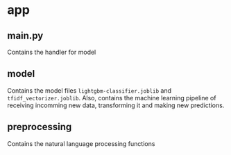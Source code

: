 # app

## main.py

Contains the handler for model

## model

Contains the model files `lightgbm-classifier.joblib` and `tfidf_vectorizer.joblib`. Also, contains the machine learning pipeline of receiving incomming new data, transforming it and making new predictions.

## preprocessing

Contains the natural language processing functions
